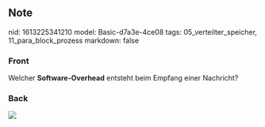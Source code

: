 ## Note
nid: 1613225341210
model: Basic-d7a3e-4ce08
tags: 05_verteilter_speicher, 11_para_block_prozess
markdown: false

### Front
Welcher <b>Software-Overhead</b> entsteht beim Empfang einer
Nachricht?

### Back
<img src="paste-5775502ab532f8b88e9d4350bf566aa79ca98f23.jpg">
